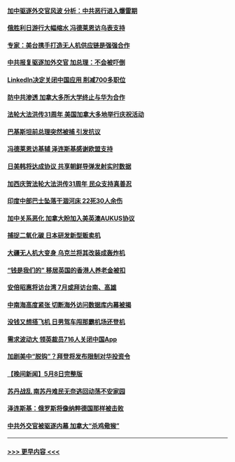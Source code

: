 #### [加中驱逐外交官风波 分析：中共恶行进入爆雷期](../pages/prog202/a103708347.md?t=05100944) 
#### [俄胜利日游行大幅缩水 冯德莱恩访乌表支持](../pages/prog202/a103708342.md?t=05100944) 
#### [专家：美台携手打造无人机供应链是强强合作](../pages/prog202/a103708280.md?t=05100944) 
#### [中共报复驱逐加外交官 加总理：不会被吓倒](../pages/prog202/a103708243.md?t=05100944) 
#### [LinkedIn决定关闭中国应用 削减700多职位](../pages/prog202/a103708226.md?t=05100944) 
#### [防中共渗透 加拿大多所大学终止与华为合作](../pages/prog202/a103708173.md?t=05100944) 
#### [法轮大法洪传31周年 美国加拿大多地举行庆祝活动](../pages/prog202/a103708171.md?t=05100944) 
#### [巴基斯坦前总理突然被捕 引发抗议](../pages/prog202/a103708169.md?t=05100944) 
#### [冯德莱恩访基辅 泽连斯基感谢欧盟支持](../pages/prog202/a103708168.md?t=05100944) 
#### [日美韩将达成协议 共享朝鲜导弹发射实时数据](../pages/prog202/a103708167.md?t=05100944) 
#### [加西庆贺法轮大法洪传31周年 民众支持真善忍](../pages/prog202/a103708146.md?t=05100944) 
#### [印度中部巴士坠落干涸河床 22死30人余伤](../pages/prog202/a103708023.md?t=05100944) 
#### [加中关系恶化 加拿大盼加入美英澳AUKUS协议](../pages/prog202/a103707955.md?t=05100944) 
#### [捕捉二氧化碳 日本研发新型贩卖机](../pages/prog202/a103707979.md?t=05100944) 
#### [大疆无人机大变身 乌克兰将其改装成轰炸机](../pages/prog202/a103707946.md?t=05100944) 
#### [“钱是我们的” 移居英国的香港人养老金被扣](../pages/prog202/a103707950.md?t=05100944) 
#### [安倍昭惠将访台湾 7月或拜访台南、高雄](../pages/prog202/a103707941.md?t=05100944) 
#### [中南海高度紧张 切断海外访问数据库内幕被揭](../pages/prog202/a103707914.md?t=05100944) 
#### [没钱又想搭飞机 日男驾车闯那霸机场还登机](../pages/prog202/a103707911.md?t=05100944) 
#### [需求波动大 领英裁员716人关闭中国App](../pages/prog202/a103707908.md?t=05100944) 
#### [加剧美中“脱钩”？拜登将发布限制对华投资令](../pages/prog202/a103707901.md?t=05100944) 
#### [【晚间新闻】5月8日完整版](../pages/prog202/a103707733.md?t=05100944) 
#### [苏丹战乱 南苏丹难民无奈逃回动荡不安家园](../pages/prog202/a103707810.md?t=05100944) 
#### [泽连斯基：俄罗斯将像纳粹德国那样被击败](../pages/prog202/a103707745.md?t=05100944) 
#### [中共外交官被驱逐内幕 加拿大“杀鸡儆猴”](../pages/prog202/a103707706.md?t=05100944) 

----
#### [ >>> 更早内容 <<< ](../indexes/prog202-earlier.md)
